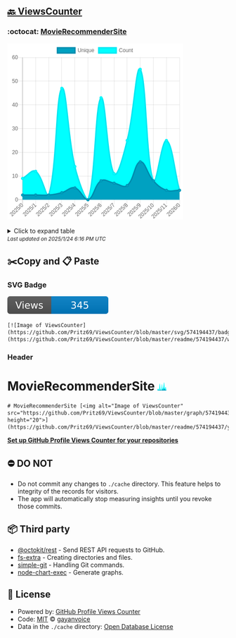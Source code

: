 ## [🔙 ViewsCounter](https://github.com/Pritz69/ViewsCounter)

### :octocat: [MovieRecommenderSite](https://github.com/Pritz69/MovieRecommenderSite)
![Image of ViewsCounter](https://github.com/Pritz69/ViewsCounter/blob/master/graph/574194437/large/year.png)

<details>
	<summary>Click to expand table</summary>
	<h2>:calendar: Year Page Views Table</h2>
<table>
	<tr>
		<th>
			Last Updated
		</th>
		<th>
			Unique
		</th>
		<th>
			Count
		</th>
	</tr>
	<tr>
		<td>
			<code>2025/1/1</code>
		</td>
		<td>
			<code>4</code>
		</td>
		<td>
			<code>4</code>
		</td>
	</tr>
	<tr>
		<td>
			<code>2024/12/1</code>
		</td>
		<td>
			<code>4</code>
		</td>
		<td>
			<code>25</code>
		</td>
	</tr>
	<tr>
		<td>
			<code>2024/11/1</code>
		</td>
		<td>
			<code>8</code>
		</td>
		<td>
			<code>8</code>
		</td>
	</tr>
	<tr>
		<td>
			<code>2024/10/1</code>
		</td>
		<td>
			<code>16</code>
		</td>
		<td>
			<code>55</code>
		</td>
	</tr>
	<tr>
		<td>
			<code>2024/9/1</code>
		</td>
		<td>
			<code>6</code>
		</td>
		<td>
			<code>25</code>
		</td>
	</tr>
	<tr>
		<td>
			<code>2024/8/1</code>
		</td>
		<td>
			<code>7</code>
		</td>
		<td>
			<code>11</code>
		</td>
	</tr>
	<tr>
		<td>
			<code>2024/7/1</code>
		</td>
		<td>
			<code>8</code>
		</td>
		<td>
			<code>43</code>
		</td>
	</tr>
	<tr>
		<td>
			<code>2024/6/1</code>
		</td>
		<td>
			<code>0</code>
		</td>
		<td>
			<code>0</code>
		</td>
	</tr>
	<tr>
		<td>
			<code>2024/5/1</code>
		</td>
		<td>
			<code>5</code>
		</td>
		<td>
			<code>14</code>
		</td>
	</tr>
	<tr>
		<td>
			<code>2024/4/1</code>
		</td>
		<td>
			<code>3</code>
		</td>
		<td>
			<code>47</code>
		</td>
	</tr>
	<tr>
		<td>
			<code>2024/3/1</code>
		</td>
		<td>
			<code>2</code>
		</td>
		<td>
			<code>2</code>
		</td>
	</tr>
	<tr>
		<td>
			<code>2024/2/1</code>
		</td>
		<td>
			<code>2</code>
		</td>
		<td>
			<code>12</code>
		</td>
	</tr>
	<tr>
		<td>
			<code>2024/1/1</code>
		</td>
		<td>
			<code>2</code>
		</td>
		<td>
			<code>9</code>
		</td>
	</tr>
</table>

</details>
<small><i>Last updated on 2025/1/24 6:16 PM UTC</i></small>

## ✂️Copy and 📋 Paste
### SVG Badge
[![Image of ViewsCounter](https://github.com/Pritz69/ViewsCounter/blob/master/svg/574194437/badge.svg)](https://github.com/Pritz69/ViewsCounter/blob/master/readme/574194437/week.md)
```readme
[![Image of ViewsCounter](https://github.com/Pritz69/ViewsCounter/blob/master/svg/574194437/badge.svg)](https://github.com/Pritz69/ViewsCounter/blob/master/readme/574194437/week.md)
```
### Header
# MovieRecommenderSite [<img alt="Image of ViewsCounter" src="https://github.com/Pritz69/ViewsCounter/blob/master/graph/574194437/small/year.png" height="20">](https://github.com/Pritz69/ViewsCounter/blob/master/readme/574194437/year.md)
```readme
# MovieRecommenderSite [<img alt="Image of ViewsCounter" src="https://github.com/Pritz69/ViewsCounter/blob/master/graph/574194437/small/year.png" height="20">](https://github.com/Pritz69/ViewsCounter/blob/master/readme/574194437/year.md)
```
[**Set up GitHub Profile Views Counter for your repositories**](https://github.com/gayanvoice/github-profile-views-counter)
## ⛔ DO NOT
- Do not commit any changes to `./cache` directory. This feature helps to integrity of the records for visitors.
- The app will automatically stop measuring insights until you revoke those commits.
## 📦 Third party

- [@octokit/rest](https://www.npmjs.com/package/@octokit/rest) - Send REST API requests to GitHub.
- [fs-extra](https://www.npmjs.com/package/fs-extra) - Creating directories and files.
- [simple-git](https://www.npmjs.com/package/simple-git) - Handling Git commands.
- [node-chart-exec](https://www.npmjs.com/package/node-chart-exec) - Generate graphs.
## 📄 License
- Powered by: [GitHub Profile Views Counter](https://github.com/gayanvoice/github-profile-views-counter)
- Code: [MIT](./LICENSE) © [gayanvoice](https://github.com/gayanvoice/github-profile-views-counter)
- Data in the `./cache` directory: [Open Database License](https://opendatacommons.org/licenses/odbl/1-0/)